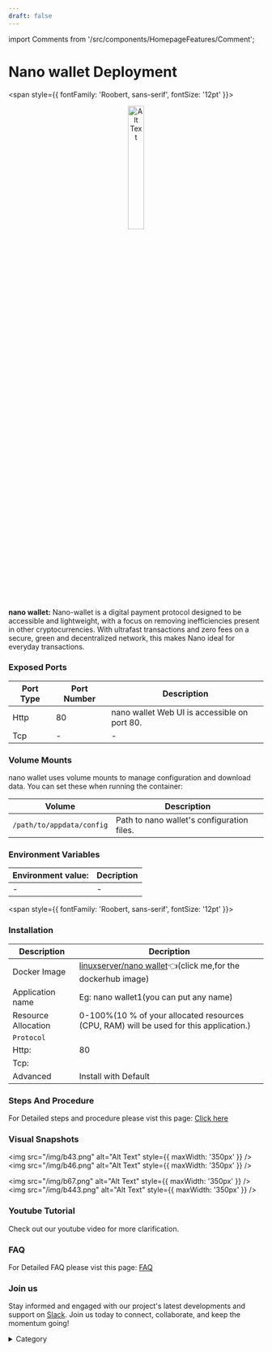 ```yaml
---
draft: false
---
```

import Comments from '/src/components/HomepageFeatures/Comment';





# Nano wallet Deployment

<span style={{ fontFamily: 'Roobert, sans-serif', fontSize: '12pt' }}>

<p align="center">
  <img src="/img/sdd.png" alt="Alt Text" width="25%"/>
</p> 

**nano wallet:**
Nano-wallet is a digital payment protocol designed to be accessible and lightweight, with a focus on removing inefficiencies present in other cryptocurrencies. With ultrafast transactions and zero fees on a secure, green and decentralized network, this makes Nano ideal for everyday transactions.






### Exposed Ports

| Port Type | Port Number | Description                               |
| --------- | ----------- | ----------------------------------------- |
| Http      | 80       | nano wallet Web UI is accessible on port 80. |
| Tcp       | -           | -             |

### Volume Mounts

nano wallet uses volume mounts to manage configuration and download data. You can set these when running the container:

| Volume                       | Description                                  |
| ---------------------------- | -------------------------------------------- |
| `/path/to/appdata/config`    | Path to nano wallet's configuration files.  |



### Environment Variables


|   **Environment value:**          | Decription                                                                                                               | 
| --------------------- | ------                                                                                                                   | 
|-       |  -                              |

</span>


<span style={{ fontFamily: 'Roobert, sans-serif', fontSize: '12pt' }}>

### Installation


|  Description          | Decription                                                                                                               | 
| --------------------- | ------                                                                                                                   | 
| Docker Image          |   [linuxserver/nano wallet](https://hub.docker.com/r/linuxserver/nano-wallet)👈(click me,for the dockerhub image)                           |
| Application name      |  Eg: nano wallet1(you can put any name)                                                                                        | 
| Resource Allocation   |  0-100%(10 % of your allocated resources (CPU, RAM) will be used for this application.)                                  | 
| `Protocol`            |                                                                                                                          | 
|  Http:                |     80                                                                                                                    |
|  Tcp:                 |                                                                                                                        | 
|    Advanced           |    Install with Default                                                                                                  |




### Steps And Procedure

For Detailed steps and procedure please vist this page: [Click here](https://techscaleinfinite.github.io/introduction/cloud-float/Steps%20and%20procedure)



### Visual Snapshots




<img src="/img/b43.png" alt="Alt Text" style={{ maxWidth: '350px' }} /> <img src="/img/b46.png" alt="Alt Text" style={{ maxWidth: '350px' }} />

<img src="/img/b67.png" alt="Alt Text" style={{ maxWidth: '350px' }} /> <img src="/img/b443.png" alt="Alt Text" style={{ maxWidth: '350px' }} /> 













### Youtube Tutorial&#x20;

Check out our youtube video for more clarification.



### FAQ

For Detailed FAQ please vist this page: [FAQ](https://techscaleinfinite.github.io/FAQ)

### Join us

Stay informed and engaged with our project's latest developments and support on [Slack](https://app.slack.com/client/T04QS32JX6E/C04QKEWE146). Join us today to connect, collaborate, and keep the momentum going!&#x20;

<details>

<summary>Category</summary>

Kubernetes, cloud computing, DevOps, cloud services, hosting platform, container orchestration, cloud infrastructure, cloud deployment, cloud management, cloud technology, cloud solutions, nano wallet

</details>

</span>


<Comments />